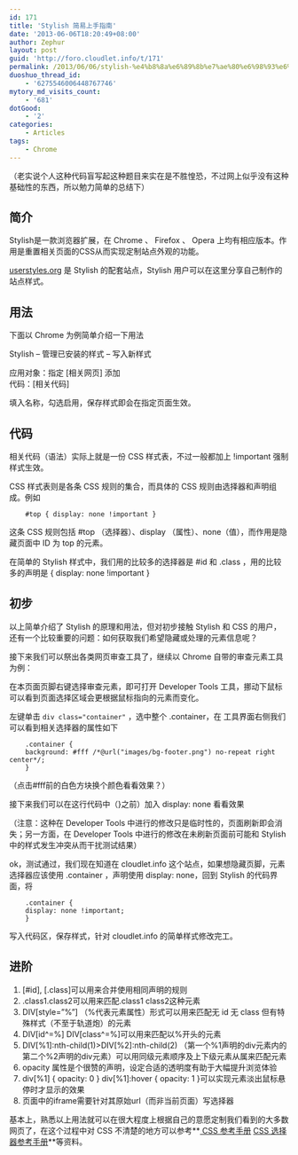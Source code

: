 ```yaml
---
id: 171
title: 'Stylish 简易上手指南'
date: '2013-06-06T18:20:49+08:00'
author: Zephur
layout: post
guid: 'http://foro.cloudlet.info/t/171'
permalink: /2013/06/06/stylish-%e4%b8%8a%e6%89%8b%e7%ae%80%e6%98%93%e6%8c%87%e5%8d%97/
duoshuo_thread_id:
    - '6275546006448767746'
mytory_md_visits_count:
    - '681'
dotGood:
    - '2'
categories:
    - Articles
tags:
    - Chrome
---
```


（老实说个人这种代码盲写起这种题目来实在是不胜惶恐，不过网上似乎没有这种基础性的东西，所以勉力简单的总结下）

## 简介

Stylish是一款浏览器扩展，在 Chrome 、 Firefox 、 Opera 上均有相应版本。作用是重置相关页面的CSS从而实现定制站点外观的功能。

[userstyles.org](http://userstyles.org/) 是 Stylish 的配套站点，Stylish 用户可以在这里分享自己制作的站点样式。

<!--more-->

## 用法

下面以 Chrome 为例简单介绍一下用法

Stylish – 管理已安装的样式 – 写入新样式

应用对象：指定 \[相关网页\] 添加  
代码：\[相关代码\]

填入名称，勾选启用，保存样式即会在指定页面生效。

## 代码

相关代码（语法）实际上就是一份 CSS 样式表，不过一般都加上 !important 强制样式生效。

CSS 样式表则是各条 CSS 规则的集合，而具体的 CSS 规则由选择器和声明组成。例如

```
    #top { display: none !important }

```

这条 CSS 规则包括 #top （选择器）、display （属性）、none（值），而作用是隐藏页面中 ID 为 top 的元素。

在简单的 Stylish 样式中，我们用的比较多的选择器是 #id 和 .class ，用的比较多的声明是 { display: none !important }

## 初步

以上简单介绍了 Stylish 的原理和用法，但对初步接触 Stylish 和 CSS 的用户，还有一个比较重要的问题：如何获取我们希望隐藏或处理的元素信息呢？

接下来我们可以祭出各类网页审查工具了，继续以 Chrome 自带的审查元素工具为例：

在本页面页脚右键选择审查元素，即可打开 Developer Tools 工具，挪动下鼠标可以看到页面选择区域会更根据鼠标指向的元素而变化。

左键单击 `div class="container"` ，选中整个 .container，在 工具界面右侧我们可以看到相关选择器的属性如下

```
    .container {
    background: #fff /*@url("images/bg-footer.png") no-repeat right center*/;
    }

```

（点击#fff前的白色方块换个颜色看看效果？）

接下来我们可以在这行代码中（}之前）加入 display: none 看看效果

（注意：这种在 Developer Tools 中进行的修改只是临时性的，页面刷新即会消失；另一方面，在 Developer Tools 中进行的修改在未刷新页面前可能和 Stylish 中的样式发生冲突从而干扰测试结果）

ok，测试通过，我们现在知道在 cloudlet.info 这个站点，如果想隐藏页脚，元素选择器应该使用 .container ，声明使用 display: none，回到 Stylish 的代码界面，将

```
    .container {
    display: none !important;
    }

```

写入代码区，保存样式，针对 cloudlet.info 的简单样式修改完工。

## 进阶

1. \[#id\], \[.class\]可以用来合并使用相同声明的规则
2. .class1.class2可以用来匹配.class1 class2这种元素
3. DIV\[style=”%”\] （%代表元素属性）形式可以用来匹配无 id 无 class 但有特殊样式（不至于轨道炮）的元素
4. DIV\[id^=%\] DIV\[class^=%\]可以用来匹配以%开头的元素
5. DIV\[%1\]:nth-child(1)&gt;DIV\[%2\]:nth-child(2) （第一个%1声明的div元素内的第二个%2声明的div元素）可以用同级元素顺序及上下级元素从属来匹配元素
6. opacity 属性是个很赞的声明，设定合适的透明度有助于大幅提升浏览体验
7. div\[%1\] { opacity: 0 } div\[%1\]:hover { opacity: 1 }可以实现元素淡出鼠标悬停时才显示的效果
8. 页面中的iframe需要针对其原始url（而非当前页面）写选择器

基本上，熟悉以上用法就可以在很大程度上根据自己的意愿定制我们看到的大多数网页了，在这个过程中对 CSS 不清楚的地方可以参考**[ CSS 参考手册](http://www.w3school.com.cn/cssref/index.asp) [ CSS 选择器参考手册](http://www.w3school.com.cn/cssref/css_selectors.asp)**等资料。